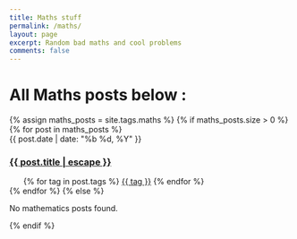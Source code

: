 ```yaml
---
title: Maths stuff
permalink: /maths/
layout: page
excerpt: Random bad maths and cool problems
comments: false
---
```




# All Maths posts below : 

<div id="posts-container">
  <section class="tag-section">
    {% assign maths_posts = site.tags.maths %}
    {% if maths_posts.size > 0 %}
      {% for post in maths_posts %}
        <article class="post-item">
          <span class="post-item-date">{{ post.date | date: "%b %d, %Y" }}</span>
          <h3 class="post-item-title">
            <a href="{{ post.url }}">{{ post.title | escape }}</a>
          </h3>
          <div class="all-posts-tags" style="margin-left: 25px;">
            {% for tag in post.tags %}
              <a href="/tags#{{ tag | slugify }}" class="tag-item">{{ tag }}</a>
            {% endfor %}
          </div>
        </article>
      {% endfor %}
    {% else %}
      <p>No mathematics posts found.</p>
    {% endif %}
  </section>
</div>